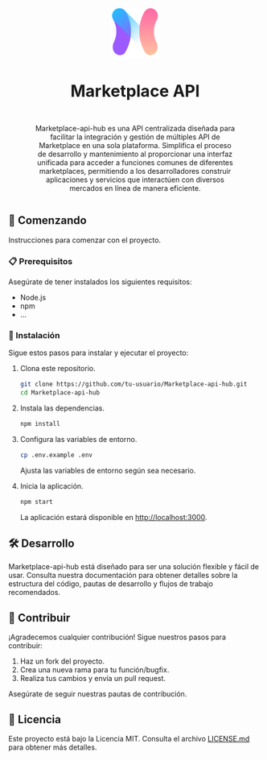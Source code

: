 <div style='display:flex; flex-direction:column; align-items:center; text-align:center;'>
  <img src="./public/novacors.png" alt="Novacors" style='width:100px'>

  <h3 style='font-size:32px;'>Marketplace API</h3>

  <p style='width:80%'>Marketplace-api-hub es una API centralizada diseñada para facilitar la integración y gestión de múltiples API de Marketplace en una sola plataforma. Simplifica el proceso de desarrollo y mantenimiento al proporcionar una interfaz unificada para acceder a funciones comunes de diferentes marketplaces, permitiendo a los desarrolladores construir aplicaciones y servicios que interactúen con diversos mercados en línea de manera eficiente.</p>
</div>

## 🚀 Comenzando

Instrucciones para comenzar con el proyecto.

### 📋 Prerequisitos

Asegúrate de tener instalados los siguientes requisitos:

- Node.js
- npm
- ...

### 🔧 Instalación

Sigue estos pasos para instalar y ejecutar el proyecto:

1. Clona este repositorio.

   ```bash
   git clone https://github.com/tu-usuario/Marketplace-api-hub.git
   cd Marketplace-api-hub
   ```

2. Instala las dependencias.

   ```bash
   npm install
   ```

3. Configura las variables de entorno.

   ```bash
   cp .env.example .env
   ```

   Ajusta las variables de entorno según sea necesario.

4. Inicia la aplicación.

   ```bash
   npm start
   ```

   La aplicación estará disponible en [http://localhost:3000](http://localhost:3000).

## 🛠️ Desarrollo

Marketplace-api-hub está diseñado para ser una solución flexible y fácil de usar. Consulta nuestra documentación para obtener detalles sobre la estructura del código, pautas de desarrollo y flujos de trabajo recomendados.

## 🤝 Contribuir

¡Agradecemos cualquier contribución! Sigue nuestros pasos para contribuir:

1. Haz un fork del proyecto.
2. Crea una nueva rama para tu función/bugfix.
3. Realiza tus cambios y envía un pull request.

Asegúrate de seguir nuestras pautas de contribución.

## 📄 Licencia

Este proyecto está bajo la Licencia MIT. Consulta el archivo [LICENSE.md](LICENSE.md) para obtener más detalles.

